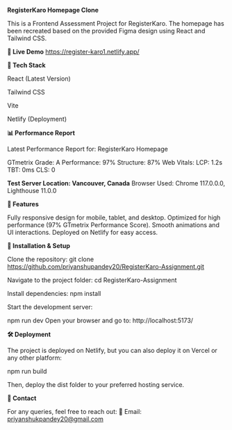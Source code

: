 **RegisterKaro Homepage Clone**

This is a Frontend Assessment Project for RegisterKaro. The homepage has been recreated based on the provided Figma design using React and Tailwind CSS.

**🔗 Live Demo**
https://register-karo1.netlify.app/

**📂 Tech Stack**

React (Latest Version)

Tailwind CSS

Vite

Netlify (Deployment)

**📊 Performance Report**

Latest Performance Report for: RegisterKaro Homepage

GTmetrix Grade: A
Performance: 97%
Structure: 87%
Web Vitals:
LCP: 1.2s
TBT: 0ms
CLS: 0

**Test Server Location: Vancouver, Canada**
Browser Used: Chrome 117.0.0.0, Lighthouse 11.0.0

**🚀 Features**

Fully responsive design for mobile, tablet, and desktop.
Optimized for high performance (97% GTmetrix Performance Score).
Smooth animations and UI interactions.
Deployed on Netlify for easy access.

**📜 Installation & Setup**

Clone the repository:
git clone https://github.com/priyanshupandey20/RegisterKaro-Assignment.git

Navigate to the project folder:
cd RegisterKaro-Assignment

Install dependencies:
npm install

Start the development server:

npm run dev
Open your browser and go to:
http://localhost:5173/

**🛠️ Deployment**

The project is deployed on Netlify, but you can also deploy it on Vercel or any other platform:

npm run build

Then, deploy the dist folder to your preferred hosting service.

**📌 Contact**

For any queries, feel free to reach out:
📧 Email: priyanshukpandey20@gmail.com
